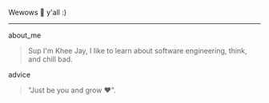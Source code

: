 Wewows 👋 y'all :)
***
about_me
>  Sup I'm Khee Jay, I like to learn about software engineering, think, and chill bad.

advice
> "Just be you and grow :heart:".
